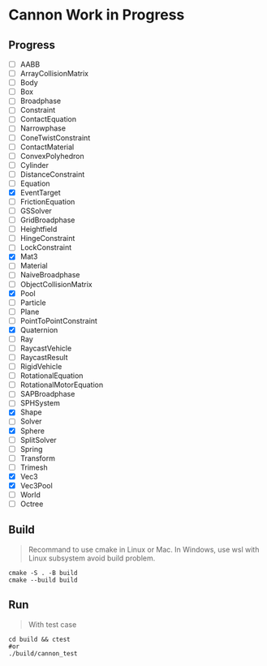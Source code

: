 # Cannon Work in Progress

## Progress

 - [ ] AABB
 - [ ] ArrayCollisionMatrix
 - [ ] Body
 - [ ] Box
 - [ ] Broadphase
 - [ ] Constraint
 - [ ] ContactEquation
 - [ ] Narrowphase
 - [ ] ConeTwistConstraint
 - [ ] ContactMaterial
 - [ ] ConvexPolyhedron
 - [ ] Cylinder
 - [ ] DistanceConstraint
 - [ ] Equation
 - [x] EventTarget
 - [ ] FrictionEquation
 - [ ] GSSolver
 - [ ] GridBroadphase
 - [ ] Heightfield
 - [ ] HingeConstraint
 - [ ] LockConstraint
 - [x] Mat3
 - [ ] Material
 - [ ] NaiveBroadphase
 - [ ] ObjectCollisionMatrix
 - [x] Pool
 - [ ] Particle
 - [ ] Plane
 - [ ] PointToPointConstraint
 - [x] Quaternion
 - [ ] Ray
 - [ ] RaycastVehicle
 - [ ] RaycastResult
 - [ ] RigidVehicle
 - [ ] RotationalEquation
 - [ ] RotationalMotorEquation
 - [ ] SAPBroadphase
 - [ ] SPHSystem
 - [x] Shape
 - [ ] Solver
 - [x] Sphere
 - [ ] SplitSolver
 - [ ] Spring
 - [ ] Transform
 - [ ] Trimesh
 - [x] Vec3
 - [x] Vec3Pool
 - [ ] World
 - [ ] Octree

## Build

> Recommand to use cmake in Linux or Mac.
> In Windows, use wsl with Linux subsystem avoid build problem.

```shell
cmake -S . -B build
cmake --build build
```

## Run

> With test case

```shell
cd build && ctest
#or
./build/cannon_test
```
